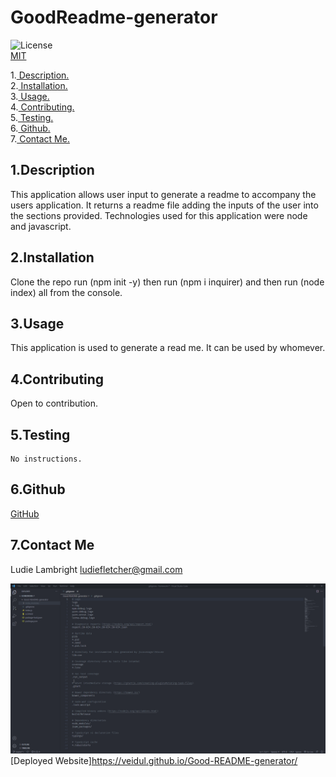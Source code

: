 # GoodReadme-generator

![License](https://img.shields.io/badge/License-MIT-orange.svg) <br> [MIT](https://opensource.org/licenses/MIT)

1.[ Description. ](#desc)
<br>
2.[ Installation. ](#inst)
<br>
3.[ Usage. ](#use)
<br>
4.[ Contributing. ](#contr)
<br>
5.[ Testing. ](#test)
<br>
6.[ Github. ](#git)
<br>
7.[ Contact Me.](#conta)
<br>

<a id="desc"></a>
## 1.Description

This application allows user input to generate a readme to accompany the users application. It returns a readme file adding the inputs of the user into the sections provided. Technologies used for this application were node and javascript.

<a id="inst"></a>
## 2.Installation

Clone the repo run (npm init -y) then run (npm i inquirer) and then run (node index) all from the console.

<a id="use"></a>
## 3.Usage

This application is used to generate a read me. It can be used by whomever.

<a id="contr"></a>
## 4.Contributing

Open to contribution.

<a id="test"></a>
## 5.Testing
```
No instructions.
```
<a id="git"></a>
## 6.Github

[GitHub](https://github.com/veidul)

<a id="conta"></a>
## 7.Contact Me
Ludie Lambright
ludiefletcher@gmail.com

![Screenshot](./demonstration.gif)
[Deployed Website]https://veidul.github.io/Good-README-generator/
